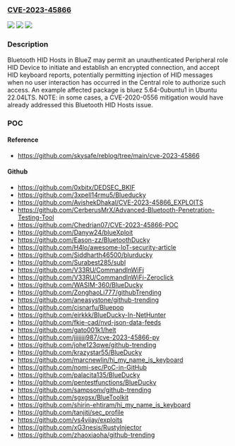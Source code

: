 ### [CVE-2023-45866](https://cve.mitre.org/cgi-bin/cvename.cgi?name=CVE-2023-45866)
![](https://img.shields.io/static/v1?label=Product&message=n%2Fa&color=blue)
![](https://img.shields.io/static/v1?label=Version&message=n%2Fa&color=blue)
![](https://img.shields.io/static/v1?label=Vulnerability&message=n%2Fa&color=brighgreen)

### Description

Bluetooth HID Hosts in BlueZ may permit an unauthenticated Peripheral role HID Device to initiate and establish an encrypted connection, and accept HID keyboard reports, potentially permitting injection of HID messages when no user interaction has occurred in the Central role to authorize such access. An example affected package is bluez 5.64-0ubuntu1 in Ubuntu 22.04LTS. NOTE: in some cases, a CVE-2020-0556 mitigation would have already addressed this Bluetooth HID Hosts issue.

### POC

#### Reference
- https://github.com/skysafe/reblog/tree/main/cve-2023-45866

#### Github
- https://github.com/0xbitx/DEDSEC_BKIF
- https://github.com/3xpell14rmu5/Blueducky
- https://github.com/AvishekDhakal/CVE-2023-45866_EXPLOITS
- https://github.com/CerberusMrX/Advanced-Bluetooth-Penetration-Testing-Tool
- https://github.com/Chedrian07/CVE-2023-45866-POC
- https://github.com/Danyw24/blueXploit
- https://github.com/Eason-zz/BluetoothDucky
- https://github.com/H4lo/awesome-IoT-security-article
- https://github.com/Siddharth46500/blurducky
- https://github.com/Surabest285/subl
- https://github.com/V33RU/CommandInWiFi
- https://github.com/V33RU/CommandInWiFi-Zeroclick
- https://github.com/WASIM-360/BlueDucky
- https://github.com/ZonghaoLi777/githubTrending
- https://github.com/aneasystone/github-trending
- https://github.com/cisnarfu/Bluepop
- https://github.com/eirkkk/BlueDucky-In-NetHunter
- https://github.com/fkie-cad/nvd-json-data-feeds
- https://github.com/gato001k1/helt
- https://github.com/jjjjjjjj987/cve-2023-45866-py
- https://github.com/johe123qwe/github-trending
- https://github.com/krazystar55/BlueDucky
- https://github.com/marcnewlin/hi_my_name_is_keyboard
- https://github.com/nomi-sec/PoC-in-GitHub
- https://github.com/palacita135/BlueDucky
- https://github.com/pentestfunctions/BlueDucky
- https://github.com/sampsonv/github-trending
- https://github.com/sgxgsx/BlueToolkit
- https://github.com/shirin-ehtiram/hi_my_name_is_keyboard
- https://github.com/tanjiti/sec_profile
- https://github.com/vs4vijay/exploits
- https://github.com/xG3nesis/RustyInjector
- https://github.com/zhaoxiaoha/github-trending

